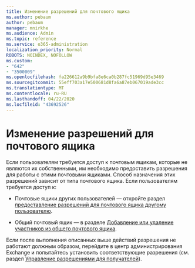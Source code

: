 ```yaml
---
title: Изменение разрешений для почтового ящика
ms.author: pebaum
author: pebaum
manager: mnirkhe
ms.audience: Admin
ms.topic: reference
ms.service: o365-administration
localization_priority: Normal
ROBOTS: NOINDEX, NOFOLLOW
ms.custom:
- "642"
- "3500009"
ms.openlocfilehash: fa226612a9b9bfa8e6ca0b287fc51969d95e3469
ms.sourcegitcommit: 55eff703a17e500681d8fa6a87eb067019ade3cc
ms.translationtype: MT
ms.contentlocale: ru-RU
ms.lasthandoff: 04/22/2020
ms.locfileid: "43692526"
---
```

# <a name="changing-permissions-on-a-mailbox"></a>Изменение разрешений для почтового ящика

Если пользователям требуется доступ к почтовым ящикам, которые не являются их собственными, им необходимо предоставить разрешения для работы с этими почтовыми ящиками. Способ назначения этих разрешений зависит от типа почтового ящика. Если пользователям требуется доступ к:
  
- Почтовые ящики других пользователей — откройте раздел [предоставление разрешений для почтового ящика другому пользователю](https://docs.microsoft.com//office365/admin/add-users/give-mailbox-permissions-to-another-user).
    
- Общий почтовый ящик — в разделе [Добавление или удаление участников из общего почтового ящика](https://support.office.com/article/add-or-remove-members-from-a-shared-mailbox-a1cd0ae0-216c-4dc1-8171-bfacfbd4c1a7).
    
Если после выполнения описанных выше действий разрешения не работают должным образом, перейдите в центр администрирования Exchange и попытайтесь установить соответствующие разрешения (см. раздел [Управление разрешениями для получателей](https://technet.microsoft.com/library/jj919240%28v=exchg.150%29.aspx)).
  
